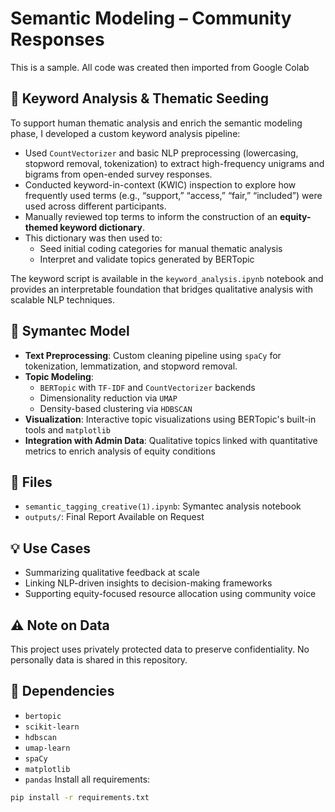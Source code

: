 # Semantic Modeling – Community Responses
This is a sample. All code was created then imported from Google Colab
## 🧾 Keyword Analysis & Thematic Seeding

To support human thematic analysis and enrich the semantic modeling phase, I developed a custom keyword analysis pipeline:

- Used `CountVectorizer` and basic NLP preprocessing (lowercasing, stopword removal, tokenization) to extract high-frequency unigrams and bigrams from open-ended survey responses.
- Conducted keyword-in-context (KWIC) inspection to explore how frequently used terms (e.g., “support,” “access,” “fair,” “included”) were used across different participants.
- Manually reviewed top terms to inform the construction of an **equity-themed keyword dictionary**.
- This dictionary was then used to:
  - Seed initial coding categories for manual thematic analysis
  - Interpret and validate topics generated by BERTopic

The keyword script is available in the `keyword_analysis.ipynb` notebook and provides an interpretable foundation that bridges qualitative analysis with scalable NLP techniques.
## 🧠 Symantec Model
- **Text Preprocessing**: Custom cleaning pipeline using `spaCy` for tokenization, lemmatization, and stopword removal.
- **Topic Modeling**: 
  - `BERTopic` with `TF-IDF` and `CountVectorizer` backends
  - Dimensionality reduction via `UMAP`
  - Density-based clustering via `HDBSCAN`
- **Visualization**: Interactive topic visualizations using BERTopic's built-in tools and `matplotlib`
- **Integration with Admin Data**: Qualitative topics linked with quantitative metrics to enrich analysis of equity conditions
## 📁 Files
-  `semantic_tagging_creative(1).ipynb`: Symantec analysis notebook
- `outputs/`: Final Report Available on Request
## 💡 Use Cases
- Summarizing qualitative feedback at scale
- Linking NLP-driven insights to decision-making frameworks
- Supporting equity-focused resource allocation using community voice
## ⚠️ Note on Data

This project uses privately protected data to preserve confidentiality. No personally data is shared in this repository.
## 🔧 Dependencies
- `bertopic`
- `scikit-learn`
- `hdbscan`
- `umap-learn`
- `spaCy`
- `matplotlib`
- `pandas`
Install all requirements:
```bash
pip install -r requirements.txt
